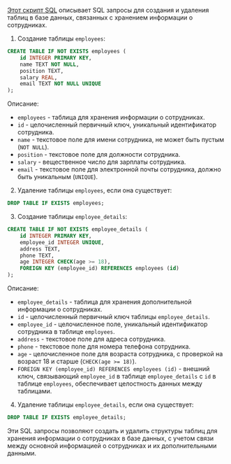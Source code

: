 [Этот скрипт SQL](./03-query.sql) описывает SQL запросы для создания и удаления таблиц в базе данных, связанных с хранением информации о сотрудниках.

1. Создание таблицы `employees`:

```sql
CREATE TABLE IF NOT EXISTS employees (
    id INTEGER PRIMARY KEY,
    name TEXT NOT NULL,
    position TEXT,
    salary REAL,
    email TEXT NOT NULL UNIQUE
);
```

Описание:
- `employees` - таблица для хранения информации о сотрудниках.
- `id` - целочисленный первичный ключ, уникальный идентификатор сотрудника.
- `name` - текстовое поле для имени сотрудника, не может быть пустым (`NOT NULL`).
- `position` - текстовое поле для должности сотрудника.
- `salary` - вещественное число для зарплаты сотрудника.
- `email` - текстовое поле для электронной почты сотрудника, должно быть уникальным (`UNIQUE`).

2. Удаление таблицы `employees`, если она существует:

```sql
DROP TABLE IF EXISTS employees;
```

3. Создание таблицы `employee_details`:

```sql
CREATE TABLE IF NOT EXISTS employee_details (
    id INTEGER PRIMARY KEY,
    employee_id INTEGER UNIQUE,
    address TEXT,
    phone TEXT,
    age INTEGER CHECK(age >= 18),
    FOREIGN KEY (employee_id) REFERENCES employees (id)
);
```

Описание:
- `employee_details` - таблица для хранения дополнительной информации о сотрудниках.
- `id` - целочисленный первичный ключ таблицы `employee_details`.
- `employee_id` - целочисленное поле, уникальный идентификатор сотрудника в таблице `employees`.
- `address` - текстовое поле для адреса сотрудника.
- `phone` - текстовое поле для номера телефона сотрудника.
- `age` - целочисленное поле для возраста сотрудника, с проверкой на возраст 18 и старше (`CHECK(age >= 18)`).
- `FOREIGN KEY (employee_id) REFERENCES employees (id)` - внешний ключ, связывающий `employee_id` в таблице `employee_details` с `id` в таблице `employees`, обеспечивает целостность данных между таблицами.

4. Удаление таблицы `employee_details`, если она существует:

```sql
DROP TABLE IF EXISTS employee_details;
```

Эти SQL запросы позволяют создать и удалить структуры таблиц для хранения информации о сотрудниках в базе данных, с учетом связи между основной информацией о сотрудниках и их дополнительными данными.
